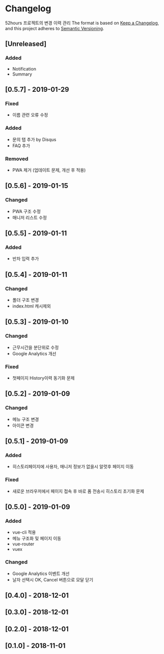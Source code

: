# Changelog
52hours 프로젝트의 변경 이력 관리
The format is based on [Keep a Changelog](https://keepachangelog.com/en/1.0.0/),
and this project adheres to [Semantic Versioning](https://semver.org/spec/v2.0.0.html).

## [Unreleased]
### Added
- Notification
- Summary
<!-- - Update and improvement of Polish translation from [@daehwann](https://github.com/daehwann/52hours). -->


## [0.5.7] - 2019-01-29
### Fixed
- 이름 관련 오류 수정

### Added
- 문의 탭 추가 by Disqus
- FAQ 추가

### Removed
- PWA 제거 (업데이트 문제, 개선 후 적용)

## [0.5.6] - 2019-01-15
### Changed
- PWA 구조 수정
- 매니저 리스트 수정

## [0.5.5] - 2019-01-11
### Added
- 반차 입력 추가

## [0.5.4] - 2019-01-11
### Changed
- 폴더 구조 변경
- index.html 캐시제외

## [0.5.3] - 2019-01-10
### Changed
- 근무시간을 분단위로 수정
- Google Analytics 개선

### Fixed
- 첫페이지 History이력 동기화 문제

## [0.5.2] - 2019-01-09
### Changed
- 메뉴 구조 변경
- 아이콘 변경

## [0.5.1] - 2019-01-09
### Added
- 히스토리페이지에 사용자, 매니저 정보가 없을시 알럿후 페이지 이동

### Fixed
- 새로운 브라우저에서 페이지 접속 후 바로 폼 전송시 히스토리 초기화 문제

## [0.5.0] - 2019-01-09
### Added
- vue-cli 적용
- 메뉴 구조화 및 페이지 이동
- vue-router
- vuex

### Changed
- Google Analytics 이벤트 개선
- 날자 선택시 OK, Cancel 버튼으로 모달 닫기

## [0.4.0] - 2018-12-01

## [0.3.0] - 2018-12-01

## [0.2.0] - 2018-12-01

## [0.1.0] - 2018-11-01

<!-- 변경 유형
  Added 새로운 기능
  Changed 기존 기능의 변경사항
  Deprecated 곧 지워질 기능
  Removed 지금 지워진 기능
  Fixed 버그 픽스
  Security 취약점이 있는 경우
-->
